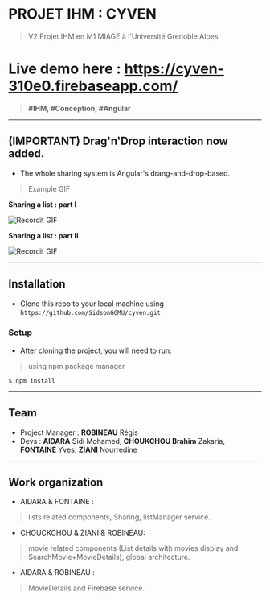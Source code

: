 # PROJET IHM : CYVEN

> V2 Projet IHM en M1 MIAGE à l'Université Grenoble Alpes


# Live demo here : https://cyven-310e0.firebaseapp.com/

> **#IHM, #Conception, #Angular**

---


## (IMPORTANT) Drag'n'Drop interaction now added.
- The whole sharing system is Angular's drang-and-drop-based.

> Example GIF


**Sharing a list : part I**

![Recordit GIF](http://g.recordit.co/5UAwycnKv0.gif)



**Sharing a list : part II**

![Recordit GIF](http://g.recordit.co/k9J9kHWObd.gif)

---

## Installation

- Clone this repo to your local machine using `https://github.com/SidsonGGMU/cyven.git`

### Setup

- After cloning the project, you will need to run:

> using  npm package manager

```shell
$ npm install
```

---


## Team
- Project Manager : **ROBINEAU** Régis
- Devs : **AIDARA** Sidi Mohamed, **CHOUKCHOU Brahim** Zakaria, **FONTAINE** Yves, **ZIANI** Nourredine
---

## Work organization

- AIDARA & FONTAINE : 
> lists related components, Sharing, listManager service.
- CHOUCKCHOU & ZIANI & ROBINEAU: 
> movie related components (List details with movies display and SearchMovie+MovieDetails), global architecture.
- AIDARA & ROBINEAU : 
> MovieDetails and Firebase service.
